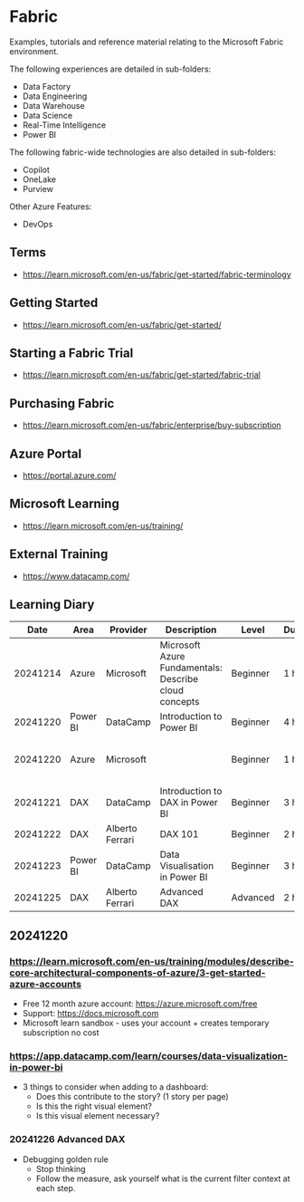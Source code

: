 # Fabric
Examples, tutorials and reference material relating to the Microsoft Fabric environment.

The following experiences are detailed in sub-folders:
- Data Factory
- Data Engineering
- Data Warehouse
- Data Science
- Real-Time Intelligence
- Power BI

The following fabric-wide technologies are also detailed in sub-folders:
- Copilot
- OneLake
- Purview

Other Azure Features:
- DevOps
  

## Terms
- https://learn.microsoft.com/en-us/fabric/get-started/fabric-terminology

## Getting Started
- https://learn.microsoft.com/en-us/fabric/get-started/

## Starting a Fabric Trial
- https://learn.microsoft.com/en-us/fabric/get-started/fabric-trial

## Purchasing Fabric
- https://learn.microsoft.com/en-us/fabric/enterprise/buy-subscription

## Azure Portal
- https://portal.azure.com/

## Microsoft Learning
- https://learn.microsoft.com/en-us/training/

## External Training
- https://www.datacamp.com/

## Learning Diary

| Date     | Area     | Provider        | Description                                           | Level    | Duration | Url                                                                                                                             | Status      | Rating |
| -------- | -------- | --------------- | ----------------------------------------------------- | -------- | -------- | ------------------------------------------------------------------------------------------------------------------------------- | ----------- | ------ |
| 20241214 | Azure    | Microsoft       | Microsoft Azure Fundamentals: Describe cloud concepts | Beginner | 1 hr     | https://learn.microsoft.com/en-us/training/paths/microsoft-azure-fundamentals-describe-cloud-concepts/                          | Completed   | **     |
| 20241220 | Power BI | DataCamp        | Introduction to Power BI                              | Beginner | 4 hr     | https://app.datacamp.com/learn/courses/introduction-to-power-bi                                                                 | Completed   | ***    |
| 20241220 | Azure    | Microsoft       |                                                       | Beginner | 1 hr     | https://learn.microsoft.com/en-us/training/modules/describe-core-architectural-components-of-azure/3-get-started-azure-accounts | In Progress |        |
| 20241221 | DAX      | DataCamp        | Introduction to DAX in Power BI                       | Beginner | 3 hr     | https://campus.datacamp.com/courses/introduction-to-dax-in-power-bi/getting-started-with-dax?ex=1                               | Completed   | ****   |
| 20241222 | DAX      | Alberto Ferrari | DAX 101                                               | Beginner | 2 hr     | https://www.youtube.com/watch?v=klQAZLr5vxA                                                                                     | Completed   | *****  |
| 20241223 | Power BI | DataCamp        | Data Visualisation in Power BI                        | Beginner | 3 hr     | https://app.datacamp.com/learn/courses/data-visualization-in-power-bi                                                           | Completed   | ***    |
| 20241225 | DAX      | Alberto Ferrari | Advanced DAX                                          | Advanced | 2 hr     | https://www.youtube.com/watch?v=6ncHnWMEdic                                                                                     | Completed   | *****  |

## 20241220

### https://learn.microsoft.com/en-us/training/modules/describe-core-architectural-components-of-azure/3-get-started-azure-accounts
- Free 12 month azure account: https://azure.microsoft.com/free
- Support: https://docs.microsoft.com
- Microsoft learn sandbox - uses your account + creates temporary subscription no cost

### https://app.datacamp.com/learn/courses/data-visualization-in-power-bi
- 3 things to consider when adding to a dashboard:
  - Does this contribute to the story? (1 story per page)
  - Is this the right visual element?
  - Is this visual element necessary?

### 20241226 Advanced DAX
- Debugging golden rule
  - Stop thinking
  - Follow the measure, ask yourself what is the current filter context at each step.
